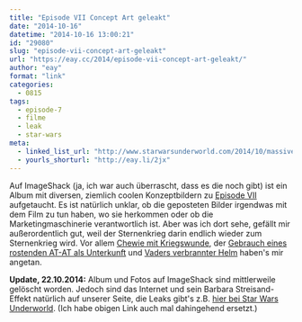 ```yaml
---
title: "Episode VII Concept Art geleakt"
date: "2014-10-16"
datetime: "2014-10-16 13:00:21"
id: "29080"
slug: "episode-vii-concept-art-geleakt"
url: "https://eay.cc/2014/episode-vii-concept-art-geleakt/"
author: "eay"
format: "link"
categories:
  - 0815
tags:
  - episode-7
  - filme
  - leak
  - star-wars
meta:
  - linked_list_url: "http://www.starwarsunderworld.com/2014/10/massive-amount-of-episode-vii-concept.html"
  - yourls_shorturl: "http://eay.li/2jx"
---
```


Auf ImageShack (ja, ich war auch überrascht, dass es die noch gibt) ist ein Album mit diversen, ziemlich coolen Konzeptbildern zu [Episode VII](//eay.cc/tag/episode-7/) aufgetaucht. Es ist natürlich unklar, ob die geposteten Bilder irgendwas mit dem Film zu tun haben, wo sie herkommen oder ob die Marketingmaschinerie verantwortlich ist. Aber was ich dort sehe, gefällt mir außerordentlich gut, weil der Sternenkrieg darin endlich wieder zum Sternenkrieg wird. Vor allem [Chewie mit Kriegswunde](https://imageshack.com/i/iqVZgCKxj), der [Gebrauch eines rostenden AT-AT als Unterkunft](https://imageshack.com/i/f0QC9mWZj) und [Vaders verbrannter Helm](https://imageshack.com/i/ipezeErIj) haben's mir angetan.

**Update, 22.10.2014:** Album und Fotos auf ImageShack sind mittlerweile gelöscht worden. Jedoch sind das Internet und sein Barbara Streisand-Effekt natürlich auf unserer Seite, die Leaks gibt's z.B. [hier bei Star Wars Underworld](http://www.starwarsunderworld.com/2014/10/massive-amount-of-episode-vii-concept.html). (Ich habe obigen Link auch mal dahingehend ersetzt.)
